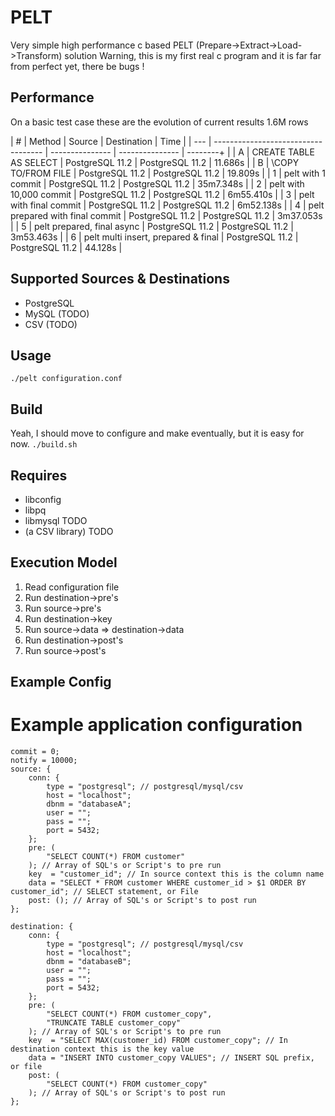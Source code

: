 # PELT
Very simple high performance c based PELT (Prepare->Extract->Load->Transform) solution
Warning, this is my first real c program and it is far far from perfect yet, there be bugs !

## Performance
On a basic test case these are the evolution of current results 1.6M rows

|  #  | Method                              | Source          | Destination     | Time      |
| --- | ----------------------------------- | --------------- | --------------- | --------+ |
|  A  | CREATE TABLE AS SELECT              | PostgreSQL 11.2 | PostgreSQL 11.2 |   11.686s |
|  B  | \COPY TO/FROM FILE                  | PostgreSQL 11.2 | PostgreSQL 11.2 |   19.809s |
|  1  | pelt with 1 commit                  | PostgreSQL 11.2 | PostgreSQL 11.2 | 35m7.348s |
|  2  | pelt with 10,000 commit             | PostgreSQL 11.2 | PostgreSQL 11.2 | 6m55.410s |
|  3  | pelt with final commit              | PostgreSQL 11.2 | PostgreSQL 11.2 | 6m52.138s |
|  4  | pelt prepared with final commit     | PostgreSQL 11.2 | PostgreSQL 11.2 | 3m37.053s |
|  5  | pelt prepared, final async          | PostgreSQL 11.2 | PostgreSQL 11.2 | 3m53.463s |
|  6  | pelt multi insert, prepared & final | PostgreSQL 11.2 | PostgreSQL 11.2 |   44.128s |

## Supported Sources & Destinations
* PostgreSQL
* MySQL (TODO)
* CSV (TODO)

## Usage
```./pelt configuration.conf```

## Build
Yeah, I should move to configure and make eventually, but it is easy for now.
```./build.sh```

## Requires
* libconfig
* libpq
* libmysql TODO
* (a CSV library) TODO

## Execution Model
1. Read configuration file
2. Run destination->pre's
3. Run source->pre's
4. Run destination->key
5. Run source->data => destination->data
6. Run destination->post's
7. Run source->post's

## Example Config
# Example application configuration
```
commit = 0;
notify = 10000;
source: {
    conn: {
        type = "postgresql"; // postgresql/mysql/csv
        host = "localhost";
        dbnm = "databaseA";
        user = "";
        pass = "";
        port = 5432;
    };
    pre: (
        "SELECT COUNT(*) FROM customer"
    ); // Array of SQL's or Script's to pre run
    key  = "customer_id"; // In source context this is the column name
    data = "SELECT * FROM customer WHERE customer_id > $1 ORDER BY customer_id"; // SELECT statement, or File
    post: (); // Array of SQL's or Script's to post run
};

destination: {
    conn: {
        type = "postgresql"; // postgresql/mysql/csv
        host = "localhost";
        dbnm = "databaseB";
        user = "";
        pass = "";
        port = 5432;
    };
    pre: (
        "SELECT COUNT(*) FROM customer_copy",
        "TRUNCATE TABLE customer_copy"
    ); // Array of SQL's or Script's to pre run
    key  = "SELECT MAX(customer_id) FROM customer_copy"; // In destination context this is the key value
    data = "INSERT INTO customer_copy VALUES"; // INSERT SQL prefix, or file
    post: (
        "SELECT COUNT(*) FROM customer_copy"
    ); // Array of SQL's or Script's to post run
};
```